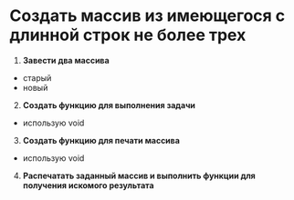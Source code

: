# Создать массив из имеющегося с длинной строк не более трех

1. **Завести два массива**
* старый
* новый

2. **Создать функцию для выполнения задачи**
* использую void

3. **Создать функцию для печати массива**
* использую void

4. **Распечатать заданный массив и выполнить функции для получения искомого результата**

